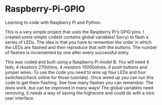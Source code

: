 # Raspberry-Pi-GPIO
Learning to code with Raspberry Pi and Python.

This is a very simple project that uses the Raspberry Pi's GPIO pins.
I created some simple code(it contains global variables! Sorry) to flash a series of LEDs. 
The idea is that you have to remember the order in which the LEDs are flashed and then reproduce that with the
buttons. The number of flashes is incremented by one after every successful entry.

This was coded and built using a Raspberry Pi model B.
You will need 4 leds, 4 ressitors 270ohms, 4 resistors 10000ohms, 4 push buttons and jumper wires. To use the code you need to wire up four LEDs and four switches(check online for those tutorials). Once wired up you can run this code to get them flashing. See how many flashes you can remember. The does work, but can be improved in many ways! The global variables need removing, it needs a way of saving the highscore and could do with a nice user interface.




